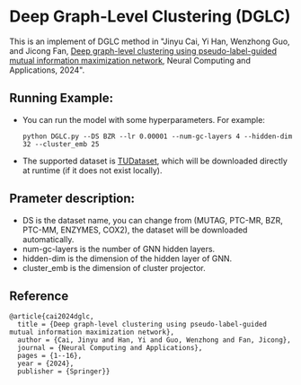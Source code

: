 # Deep Graph-Level Clustering (DGLC)

This is an implement of DGLC method in "Jinyu Cai, Yi Han, Wenzhong Guo, and Jicong Fan, [Deep graph-level clustering using pseudo-label-guided mutual information maximization network](https://link.springer.com/article/10.1007/s00521-024-09575-4), Neural Computing and Applications, 2024".

## Running Example:

  - You can run the model with some hyperparameters. For example:
    ```
    python DGLC.py --DS BZR --lr 0.00001 --num-gc-layers 4 --hidden-dim 32 --cluster_emb 25
    ```
  - The supported dataset is [TUDataset](https://chrsmrrs.github.io/datasets/docs/home/), which will be downloaded directly at runtime (if it does not exist locally).

## Prameter description:
- DS is the dataset name, you can change from (MUTAG, PTC-MR, BZR, PTC-MM, ENZYMES, COX2), the dataset will be downloaded automatically.
- num-gc-layers is the number of GNN hidden layers.
- hidden-dim is the dimension of the hidden layer of GNN.
- cluster_emb is the dimension of cluster projector.

## Reference
```
@article{cai2024dglc,
  title = {Deep graph-level clustering using pseudo-label-guided mutual information maximization network},
  author = {Cai, Jinyu and Han, Yi and Guo, Wenzhong and Fan, Jicong},
  journal = {Neural Computing and Applications},
  pages = {1--16},
  year = {2024},
  publisher = {Springer}}
```


